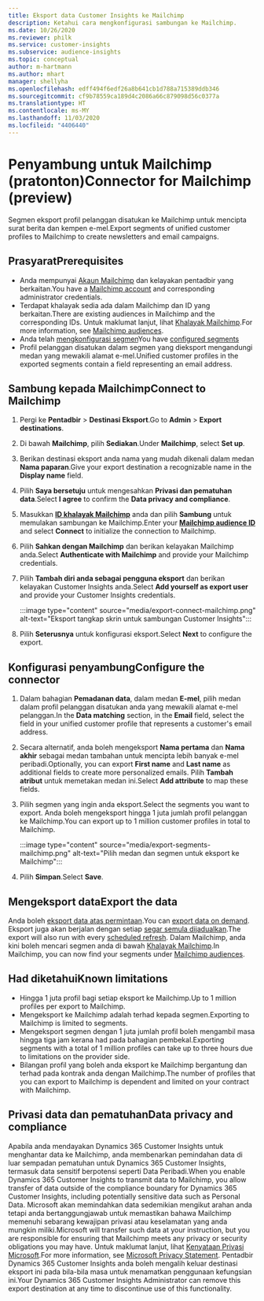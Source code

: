```yaml
---
title: Eksport data Customer Insights ke Mailchimp
description: Ketahui cara mengkonfigurasi sambungan ke Mailchimp.
ms.date: 10/26/2020
ms.reviewer: philk
ms.service: customer-insights
ms.subservice: audience-insights
ms.topic: conceptual
author: m-hartmann
ms.author: mhart
manager: shellyha
ms.openlocfilehash: edff494f6edf26a8b641cb1d788a715389ddb346
ms.sourcegitcommit: cf9b78559ca189d4c2086a66c879098d56c0377a
ms.translationtype: HT
ms.contentlocale: ms-MY
ms.lasthandoff: 11/03/2020
ms.locfileid: "4406440"
---
```

# <a name="connector-for-mailchimp-preview"></a><span data-ttu-id="fd317-103">Penyambung untuk Mailchimp (pratonton)</span><span class="sxs-lookup"><span data-stu-id="fd317-103">Connector for Mailchimp (preview)</span></span>

<span data-ttu-id="fd317-104">Segmen eksport profil pelanggan disatukan ke Mailchimp untuk mencipta surat berita dan kempen e-mel.</span><span class="sxs-lookup"><span data-stu-id="fd317-104">Export segments of unified customer profiles to Mailchimp to create newsletters and email campaigns.</span></span>

## <a name="prerequisites"></a><span data-ttu-id="fd317-105">Prasyarat</span><span class="sxs-lookup"><span data-stu-id="fd317-105">Prerequisites</span></span>

-   <span data-ttu-id="fd317-106">Anda mempunyai [Akaun Mailchimp](https://mailchimp.com/) dan kelayakan pentadbir yang berkaitan.</span><span class="sxs-lookup"><span data-stu-id="fd317-106">You have a [Mailchimp account](https://mailchimp.com/) and corresponding administrator credentials.</span></span>
-   <span data-ttu-id="fd317-107">Terdapat khalayak sedia ada dalam Mailchimp dan ID yang berkaitan.</span><span class="sxs-lookup"><span data-stu-id="fd317-107">There are existing audiences in Mailchimp and the corresponding IDs.</span></span> <span data-ttu-id="fd317-108">Untuk maklumat lanjut, lihat [Khalayak Mailchimp](https://mailchimp.com/help/create-audience/).</span><span class="sxs-lookup"><span data-stu-id="fd317-108">For more information, see [Mailchimp audiences](https://mailchimp.com/help/create-audience/).</span></span>
-   <span data-ttu-id="fd317-109">Anda telah [mengkonfigurasi segmen](segments.md)</span><span class="sxs-lookup"><span data-stu-id="fd317-109">You have [configured segments](segments.md)</span></span>
-   <span data-ttu-id="fd317-110">Profil pelanggan disatukan dalam segmen yang dieksport mengandungi medan yang mewakili alamat e-mel.</span><span class="sxs-lookup"><span data-stu-id="fd317-110">Unified customer profiles in the exported segments contain a field representing an email address.</span></span>

## <a name="connect-to-mailchimp"></a><span data-ttu-id="fd317-111">Sambung kepada Mailchimp</span><span class="sxs-lookup"><span data-stu-id="fd317-111">Connect to Mailchimp</span></span>

1. <span data-ttu-id="fd317-112">Pergi ke **Pentadbir** > **Destinasi Eksport**.</span><span class="sxs-lookup"><span data-stu-id="fd317-112">Go to **Admin** > **Export destinations**.</span></span>

1. <span data-ttu-id="fd317-113">Di bawah **Mailchimp**, pilih **Sediakan**.</span><span class="sxs-lookup"><span data-stu-id="fd317-113">Under **Mailchimp**, select **Set up**.</span></span>

1. <span data-ttu-id="fd317-114">Berikan destinasi eksport anda nama yang mudah dikenali dalam medan **Nama paparan**.</span><span class="sxs-lookup"><span data-stu-id="fd317-114">Give your export destination a recognizable name in the **Display name** field.</span></span>

1. <span data-ttu-id="fd317-115">Pilih **Saya bersetuju** untuk mengesahkan **Privasi dan pematuhan data**.</span><span class="sxs-lookup"><span data-stu-id="fd317-115">Select **I agree** to confirm the **Data privacy and compliance**.</span></span>

1. <span data-ttu-id="fd317-116">Masukkan **[ID khalayak Mailchimp](https://mailchimp.com/help/find-audience-id/)** anda dan pilih **Sambung** untuk memulakan sambungan ke Mailchimp.</span><span class="sxs-lookup"><span data-stu-id="fd317-116">Enter your **[Mailchimp audience ID](https://mailchimp.com/help/find-audience-id/)** and select **Connect** to initialize the connection to Mailchimp.</span></span>

1. <span data-ttu-id="fd317-117">Pilih **Sahkan dengan Mailchimp** dan berikan kelayakan Mailchimp anda.</span><span class="sxs-lookup"><span data-stu-id="fd317-117">Select **Authenticate with Mailchimp** and provide your Mailchimp credentials.</span></span>

1. <span data-ttu-id="fd317-118">Pilih **Tambah diri anda sebagai pengguna eksport** dan berikan kelayakan Customer Insights anda.</span><span class="sxs-lookup"><span data-stu-id="fd317-118">Select **Add yourself as export user** and provide your Customer Insights credentials.</span></span>

   :::image type="content" source="media/export-connect-mailchimp.png" alt-text="Eksport tangkap skrin untuk sambungan Customer Insights":::

1. <span data-ttu-id="fd317-120">Pilih **Seterusnya** untuk konfigurasi eksport.</span><span class="sxs-lookup"><span data-stu-id="fd317-120">Select **Next** to configure the export.</span></span>

## <a name="configure-the-connector"></a><span data-ttu-id="fd317-121">Konfigurasi penyambung</span><span class="sxs-lookup"><span data-stu-id="fd317-121">Configure the connector</span></span>

1. <span data-ttu-id="fd317-122">Dalam bahagian **Pemadanan data**, dalam medan **E-mel**, pilih medan dalam profil pelanggan disatukan anda yang mewakili alamat e-mel pelanggan.</span><span class="sxs-lookup"><span data-stu-id="fd317-122">In the **Data matching** section, in the **Email** field, select the field in your unified customer profile that represents a customer's email address.</span></span> 

1. <span data-ttu-id="fd317-123">Secara alternatif, anda boleh mengeksport **Nama pertama** dan **Nama akhir** sebagai medan tambahan untuk mencipta lebih banyak e-mel peribadi.</span><span class="sxs-lookup"><span data-stu-id="fd317-123">Optionally, you can export **First name** and **Last name** as additional fields to create more personalized emails.</span></span> <span data-ttu-id="fd317-124">Pilih **Tambah atribut** untuk memetakan medan ini.</span><span class="sxs-lookup"><span data-stu-id="fd317-124">Select **Add attribute** to map these fields.</span></span>

1. <span data-ttu-id="fd317-125">Pilih segmen yang ingin anda eksport.</span><span class="sxs-lookup"><span data-stu-id="fd317-125">Select the segments you want to export.</span></span> <span data-ttu-id="fd317-126">Anda boleh mengeksport hingga 1 juta jumlah profil pelanggan ke Mailchimp.</span><span class="sxs-lookup"><span data-stu-id="fd317-126">You can export up to 1 million customer profiles in total to Mailchimp.</span></span>

   :::image type="content" source="media/export-segments-mailchimp.png" alt-text="Pilih medan dan segmen untuk eksport ke Mailchimp":::

1. <span data-ttu-id="fd317-128">Pilih **Simpan**.</span><span class="sxs-lookup"><span data-stu-id="fd317-128">Select **Save**.</span></span>

## <a name="export-the-data"></a><span data-ttu-id="fd317-129">Mengeksport data</span><span class="sxs-lookup"><span data-stu-id="fd317-129">Export the data</span></span>

<span data-ttu-id="fd317-130">Anda boleh [eksport data atas permintaan](export-destinations.md).</span><span class="sxs-lookup"><span data-stu-id="fd317-130">You can [export data on demand](export-destinations.md).</span></span> <span data-ttu-id="fd317-131">Eksport juga akan berjalan dengan setiap [segar semula dijadualkan](system.md#schedule-tab).</span><span class="sxs-lookup"><span data-stu-id="fd317-131">The export will also run with every [scheduled refresh](system.md#schedule-tab).</span></span> <span data-ttu-id="fd317-132">Dalam Mailchimp, anda kini boleh mencari segmen anda di bawah [Khalayak Mailchimp](https://mailchimp.com/help/create-audience/).</span><span class="sxs-lookup"><span data-stu-id="fd317-132">In Mailchimp, you can now find your segments under [Mailchimp audiences](https://mailchimp.com/help/create-audience/).</span></span>

## <a name="known-limitations"></a><span data-ttu-id="fd317-133">Had diketahui</span><span class="sxs-lookup"><span data-stu-id="fd317-133">Known limitations</span></span>

- <span data-ttu-id="fd317-134">Hingga 1 juta profil bagi setiap eksport ke Mailchimp.</span><span class="sxs-lookup"><span data-stu-id="fd317-134">Up to 1 million profiles per export to Mailchimp.</span></span>
- <span data-ttu-id="fd317-135">Mengeksport ke Mailchimp adalah terhad kepada segmen.</span><span class="sxs-lookup"><span data-stu-id="fd317-135">Exporting to Mailchimp is limited to segments.</span></span>
- <span data-ttu-id="fd317-136">Mengeksport segmen dengan 1 juta jumlah profil boleh mengambil masa hingga tiga jam kerana had pada bahagian pembekal.</span><span class="sxs-lookup"><span data-stu-id="fd317-136">Exporting segments with a total of 1 million profiles can take up to three hours due to limitations on the provider side.</span></span> 
- <span data-ttu-id="fd317-137">Bilangan profil yang boleh anda eksport ke Mailchimp bergantung dan terhad pada kontrak anda dengan Mailchimp.</span><span class="sxs-lookup"><span data-stu-id="fd317-137">The number of profiles that you can export to Mailchimp is dependent and limited on your contract with Mailchimp.</span></span>

## <a name="data-privacy-and-compliance"></a><span data-ttu-id="fd317-138">Privasi data dan pematuhan</span><span class="sxs-lookup"><span data-stu-id="fd317-138">Data privacy and compliance</span></span>

<span data-ttu-id="fd317-139">Apabila anda mendayakan Dynamics 365 Customer Insights untuk menghantar data ke Mailchimp, anda membenarkan pemindahan data di luar sempadan pematuhan untuk Dynamics 365 Customer Insights, termasuk data sensitif berpotensi seperti Data Peribadi.</span><span class="sxs-lookup"><span data-stu-id="fd317-139">When you enable Dynamics 365 Customer Insights to transmit data to Mailchimp, you allow transfer of data outside of the compliance boundary for Dynamics 365 Customer Insights, including potentially sensitive data such as Personal Data.</span></span> <span data-ttu-id="fd317-140">Microsoft akan memindahkan data sedemikian mengikut arahan anda tetapi anda bertanggungjawab untuk memastikan bahawa Mailchimp memenuhi sebarang kewajipan privasi atau keselamatan yang anda mungkin miliki.</span><span class="sxs-lookup"><span data-stu-id="fd317-140">Microsoft will transfer such data at your instruction, but you are responsible for ensuring that Mailchimp meets any privacy or security obligations you may have.</span></span> <span data-ttu-id="fd317-141">Untuk maklumat lanjut, lihat [Kenyataan Privasi Microsoft](https://go.microsoft.com/fwlink/?linkid=396732).</span><span class="sxs-lookup"><span data-stu-id="fd317-141">For more information, see [Microsoft Privacy Statement](https://go.microsoft.com/fwlink/?linkid=396732).</span></span>
<span data-ttu-id="fd317-142">Pentadbir Dynamics 365 Customer Insights anda boleh mengalih keluar destinasi eksport ini pada bila-bila masa untuk menamatkan penggunaan kefungsian ini.</span><span class="sxs-lookup"><span data-stu-id="fd317-142">Your Dynamics 365 Customer Insights Administrator can remove this export destination at any time to discontinue use of this functionality.</span></span>

